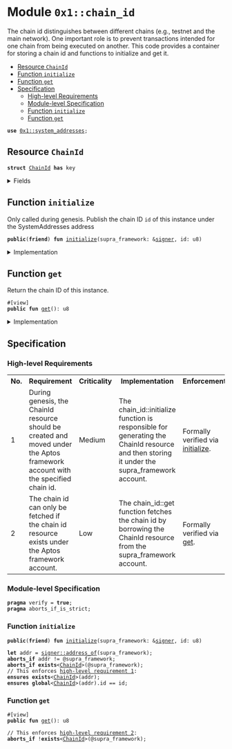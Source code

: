 
<a id="0x1_chain_id"></a>

# Module `0x1::chain_id`

The chain id distinguishes between different chains (e.g., testnet and the main network).
One important role is to prevent transactions intended for one chain from being executed on another.
This code provides a container for storing a chain id and functions to initialize and get it.


-  [Resource `ChainId`](#0x1_chain_id_ChainId)
-  [Function `initialize`](#0x1_chain_id_initialize)
-  [Function `get`](#0x1_chain_id_get)
-  [Specification](#@Specification_0)
    -  [High-level Requirements](#high-level-req)
    -  [Module-level Specification](#module-level-spec)
    -  [Function `initialize`](#@Specification_0_initialize)
    -  [Function `get`](#@Specification_0_get)


<pre><code><b>use</b> <a href="system_addresses.md#0x1_system_addresses">0x1::system_addresses</a>;
</code></pre>



<a id="0x1_chain_id_ChainId"></a>

## Resource `ChainId`



<pre><code><b>struct</b> <a href="chain_id.md#0x1_chain_id_ChainId">ChainId</a> <b>has</b> key
</code></pre>



<details>
<summary>Fields</summary>


<dl>
<dt>
<code>id: u8</code>
</dt>
<dd>

</dd>
</dl>


</details>

<a id="0x1_chain_id_initialize"></a>

## Function `initialize`

Only called during genesis.
Publish the chain ID <code>id</code> of this instance under the SystemAddresses address


<pre><code><b>public</b>(<b>friend</b>) <b>fun</b> <a href="chain_id.md#0x1_chain_id_initialize">initialize</a>(supra_framework: &<a href="../../aptos-stdlib/../move-stdlib/doc/signer.md#0x1_signer">signer</a>, id: u8)
</code></pre>



<details>
<summary>Implementation</summary>


<pre><code><b>public</b>(<b>friend</b>) <b>fun</b> <a href="chain_id.md#0x1_chain_id_initialize">initialize</a>(supra_framework: &<a href="../../aptos-stdlib/../move-stdlib/doc/signer.md#0x1_signer">signer</a>, id: u8) {
    <a href="system_addresses.md#0x1_system_addresses_assert_supra_framework">system_addresses::assert_supra_framework</a>(supra_framework);
    <b>move_to</b>(supra_framework, <a href="chain_id.md#0x1_chain_id_ChainId">ChainId</a> { id })
}
</code></pre>



</details>

<a id="0x1_chain_id_get"></a>

## Function `get`

Return the chain ID of this instance.


<pre><code>#[view]
<b>public</b> <b>fun</b> <a href="chain_id.md#0x1_chain_id_get">get</a>(): u8
</code></pre>



<details>
<summary>Implementation</summary>


<pre><code><b>public</b> <b>fun</b> <a href="chain_id.md#0x1_chain_id_get">get</a>(): u8 <b>acquires</b> <a href="chain_id.md#0x1_chain_id_ChainId">ChainId</a> {
    <b>borrow_global</b>&lt;<a href="chain_id.md#0x1_chain_id_ChainId">ChainId</a>&gt;(@supra_framework).id
}
</code></pre>



</details>

<a id="@Specification_0"></a>

## Specification




<a id="high-level-req"></a>

### High-level Requirements

<table>
<tr>
<th>No.</th><th>Requirement</th><th>Criticality</th><th>Implementation</th><th>Enforcement</th>
</tr>

<tr>
<td>1</td>
<td>During genesis, the ChainId resource should be created and moved under the Aptos framework account with the specified chain id.</td>
<td>Medium</td>
<td>The chain_id::initialize function is responsible for generating the ChainId resource and then storing it under the supra_framework account.</td>
<td>Formally verified via <a href="#high-level-req-1">initialize</a>.</td>
</tr>

<tr>
<td>2</td>
<td>The chain id can only be fetched if the chain id resource exists under the Aptos framework account.</td>
<td>Low</td>
<td>The chain_id::get function fetches the chain id by borrowing the ChainId resource from the supra_framework account.</td>
<td>Formally verified via <a href="#high-level-req-2">get</a>.</td>
</tr>

</table>




<a id="module-level-spec"></a>

### Module-level Specification


<pre><code><b>pragma</b> verify = <b>true</b>;
<b>pragma</b> aborts_if_is_strict;
</code></pre>



<a id="@Specification_0_initialize"></a>

### Function `initialize`


<pre><code><b>public</b>(<b>friend</b>) <b>fun</b> <a href="chain_id.md#0x1_chain_id_initialize">initialize</a>(supra_framework: &<a href="../../aptos-stdlib/../move-stdlib/doc/signer.md#0x1_signer">signer</a>, id: u8)
</code></pre>




<pre><code><b>let</b> addr = <a href="../../aptos-stdlib/../move-stdlib/doc/signer.md#0x1_signer_address_of">signer::address_of</a>(supra_framework);
<b>aborts_if</b> addr != @supra_framework;
<b>aborts_if</b> <b>exists</b>&lt;<a href="chain_id.md#0x1_chain_id_ChainId">ChainId</a>&gt;(@supra_framework);
// This enforces <a id="high-level-req-1" href="#high-level-req">high-level requirement 1</a>:
<b>ensures</b> <b>exists</b>&lt;<a href="chain_id.md#0x1_chain_id_ChainId">ChainId</a>&gt;(addr);
<b>ensures</b> <b>global</b>&lt;<a href="chain_id.md#0x1_chain_id_ChainId">ChainId</a>&gt;(addr).id == id;
</code></pre>



<a id="@Specification_0_get"></a>

### Function `get`


<pre><code>#[view]
<b>public</b> <b>fun</b> <a href="chain_id.md#0x1_chain_id_get">get</a>(): u8
</code></pre>




<pre><code>// This enforces <a id="high-level-req-2" href="#high-level-req">high-level requirement 2</a>:
<b>aborts_if</b> !<b>exists</b>&lt;<a href="chain_id.md#0x1_chain_id_ChainId">ChainId</a>&gt;(@supra_framework);
</code></pre>


[move-book]: https://aptos.dev/move/book/SUMMARY
